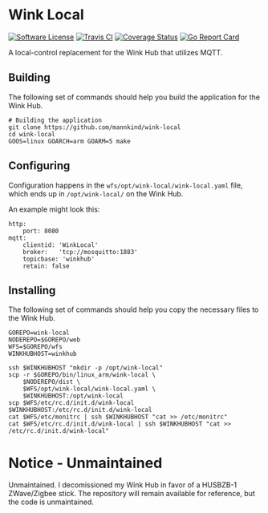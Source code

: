 # Wink Local

[![Software
License](https://img.shields.io/badge/License-MIT-orange.svg?style=flat-square)](https://github.com/mannkind/wink-local/blob/master/LICENSE.md)
[![Travis CI](https://img.shields.io/travis/mannkind/wink-local/master.svg?style=flat-square)](https://travis-ci.org/mannkind/wink-local)
[![Coverage Status](https://img.shields.io/codecov/c/github/mannkind/wink-local/master.svg)](http://codecov.io/github/mannkind/wink-local?branch=master)
[![Go Report Card](https://goreportcard.com/badge/github.com/mannkind/wink-local)](https://goreportcard.com/report/github.com/mannkind/wink-local)

A local-control replacement for the Wink Hub that utilizes MQTT.

## Building

The following set of commands should help you build the application for the Wink Hub.

```
# Building the application
git clone https://github.com/mannkind/wink-local
cd wink-local
GOOS=linux GOARCH=arm GOARM=5 make
```

## Configuring

Configuration happens in the `wfs/opt/wink-local/wink-local.yaml` file, 
which ends up in `/opt/wink-local/` on the Wink Hub.  

An example might look this:

```
http:
    port: 8080
mqtt:
    clientid: 'WinkLocal'
    broker:   'tcp://mosquitto:1883'
    topicbase: 'winkhub'
    retain: false
```

## Installing

The following set of commands should help you copy the necessary files to the Wink Hub. 

```
GOREPO=wink-local
NODEREPO=$GOREPO/web
WFS=$GOREPO/wfs
WINKHUBHOST=winkhub

ssh $WINKHUBHOST "mkdir -p /opt/wink-local" 
scp -r $GOREPO/bin/linux_arm/wink-local \
    $NODEREPO/dist \
    $WFS/opt/wink-local/wink-local.yaml \
    $WINKHUBHOST:/opt/wink-local
scp $WFS/etc/rc.d/init.d/wink-local $WINKHUBHOST:/etc/rc.d/init.d/wink-local
cat $WFS/etc/monitrc | ssh $WINKHUBHOST "cat >> /etc/monitrc"
cat $WFS/etc/rc.d/init.d/wink-local | ssh $WINKHUBHOST "cat >> /etc/rc.d/init.d/wink-local"
```

# Notice - Unmaintained
Unmaintained. I decomissioned my Wink Hub in favor of a HUSBZB-1 ZWave/Zigbee stick. The repository will remain available for reference, but the code is unmaintained.
